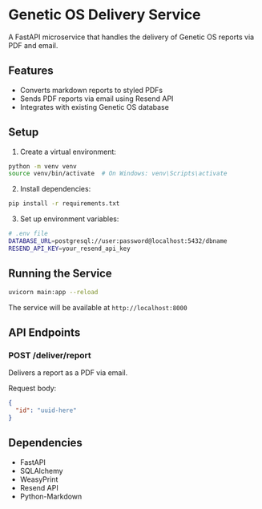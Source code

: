 # Genetic OS Delivery Service

A FastAPI microservice that handles the delivery of Genetic OS reports via PDF and email.

## Features

- Converts markdown reports to styled PDFs
- Sends PDF reports via email using Resend API
- Integrates with existing Genetic OS database

## Setup

1. Create a virtual environment:
```bash
python -m venv venv
source venv/bin/activate  # On Windows: venv\Scripts\activate
```

2. Install dependencies:
```bash
pip install -r requirements.txt
```

3. Set up environment variables:
```bash
# .env file
DATABASE_URL=postgresql://user:password@localhost:5432/dbname
RESEND_API_KEY=your_resend_api_key
```

## Running the Service

```bash
uvicorn main:app --reload
```

The service will be available at `http://localhost:8000`

## API Endpoints

### POST /deliver/report

Delivers a report as a PDF via email.

Request body:
```json
{
  "id": "uuid-here"
}
```

## Dependencies

- FastAPI
- SQLAlchemy
- WeasyPrint
- Resend API
- Python-Markdown 